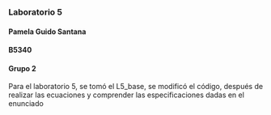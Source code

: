 ### Laboratorio 5
#### Pamela Guido Santana
#### B5340
#### Grupo 2
Para el laboratorio 5, se tomó el L5_base, se modificó el código, después de realizar las ecuaciones y comprender las especificaciones dadas en el enunciado
